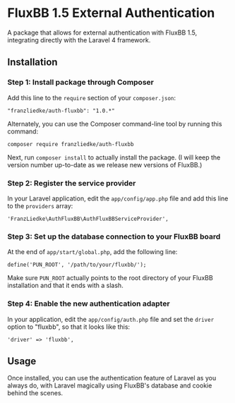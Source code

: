 # FluxBB 1.5 External Authentication

A package that allows for external authentication with FluxBB 1.5, integrating
directly with the Laravel 4 framework.

## Installation

### Step 1: Install package through Composer

Add this line to the `require` section of your `composer.json`:

    "franzliedke/auth-fluxbb": "1.0.*"

Alternately, you can use the Composer command-line tool by running this command:

    composer require franzliedke/auth-fluxbb

Next, run `composer install` to actually install the package.
(I will keep the version number up-to-date as we release new versions of FluxBB.)

### Step 2: Register the service provider

In your Laravel application, edit the `app/config/app.php` file and add this
line to the `providers` array:

    'FranzLiedke\AuthFluxBB\AuthFluxBBServiceProvider',

### Step 3: Set up the database connection to your FluxBB board

At the end of `app/start/global.php`, add the following line:

    define('PUN_ROOT', '/path/to/your/fluxbb/');

Make sure `PUN_ROOT` actually points to the root directory of your FluxBB
installation and that it ends with a slash.

### Step 4: Enable the new authentication adapter

In your application, edit the `app/config/auth.php` file and set the `driver`
option to "fluxbb", so that it looks like this:

    'driver' => 'fluxbb',

## Usage

Once installed, you can use the authentication feature of Laravel as you always
do, with Laravel magically using FluxBB's database and cookie behind the scenes.
